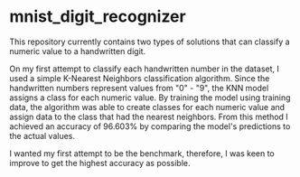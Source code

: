 # mnist_digit_recognizer

This repository currently contains two types of solutions that can classify a numeric value to a handwritten digit.

On my first attempt to classify each handwritten number in the dataset, I used a simple K-Nearest Neighbors classification algorithm.
Since the handwritten numbers represent values from "0" - "9", the KNN model assigns a class for each numeric value. By training the model using training data, the algorithm was able to create classes for each numeric value and assign data to the class that had the nearest neighbors. From this method I achieved an accuracy of 96.603% by comparing the model's predictions to the actual values.

I wanted my first attempt to be the benchmark, therefore, I was keen to improve to get the highest accuracy as possible. 



